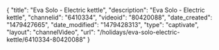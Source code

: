 {
    "title": "Eva Solo - Electric kettle",
    "description": "Eva Solo - Electric kettle",
    "channelid": "6410334",
    "videoid": "80420088",
    "date_created": "1479427665",
    "date_modified": "1479428313",
    "type": "captivate",
    "layout": "channelVideo",
    "url": "\/holidays\/eva-solo-electric-kettle\/6410334-80420088"
}